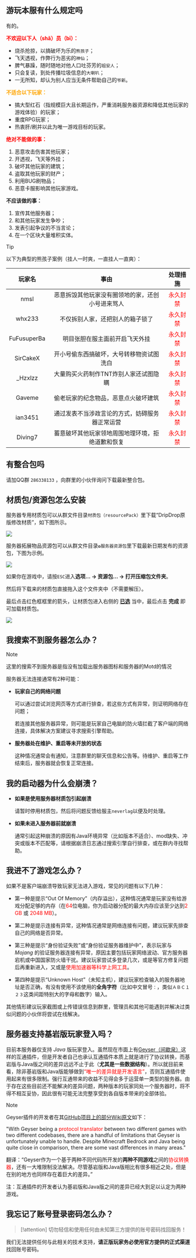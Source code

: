 ## 游玩本服有什么规定吗

有的。

**<font color=red>不欢迎以下人（shǎ）员（bī）：</font>** 

+ 烧杀抢掠，以搞破坏为乐的`熊孩子`；
+ 飞天透视，作弊行为恶劣的`神仙`；
+ 脾气暴躁，随时随地对他人口吐芬芳的`祖安人`；
+ 只会复读，到处传播垃圾信息的`大喇叭`；
+ 一无所知，却认为别人应当无条件帮助自己的`爷新`。

**<font color=orange>不适合以下玩家：</font>**

+ 搞大型红石（指规模巨大且长期运作，严重消耗服务器资源和降低其他玩家的游戏体验）的玩家；
+ 重度RPG玩家；
+ 热衷肝/刷并以此为唯一游戏目标的玩家。

**<font color=red>绝对不能做的事：</font>**

1. 恶意攻击伤害其他玩家；
2. 开透视，飞天等外挂；
3. 破坏其他玩家的建筑；
4. 盗取其他玩家的财产；
5. 利用BUG刷物品；
6. 恶意卡服影响其他玩家游戏。

**不应该做的事：**

1. 宣传其他服务器；
2. 和其他玩家发生争吵；
3. 发表引起争议的不当言论；
4. 在一个区块大量堆积实体。

>[!tip]
>以下为典型的熊孩子案例（挂人一时爽，一直挂人一直爽）：

|   玩家名    |                       事由                       |            处理措施             |
| :---------: | :----------------------------------------------: | :-----------------------------: |
|    nmsl     | 恶意拆毁其他玩家没有圈领地的家，还创小号进来骂人 | <font color=red>永久封禁</font> |
|   whx233    |         不仅拆别人家，还把别人的箱子锁了         | <font color=red>永久封禁</font> |
| FuFusuperBa |          明目张胆在服主面前开启飞天外挂          | <font color=red>永久封禁</font> |
|  SirCakeX   |     开小号偷东西搞破坏，大号转移物资试图洗白     | <font color=red>永久封禁</font> |
|   _Hzxlzz   |      大量购买火药制作TNT炸别人家还试图隐瞒       | <font color=red>永久封禁</font> |
|   Gaveme    |       偷老玩家的纪念物品，恶意点火破坏建筑       | <font color=red>永久封禁</font> |
|   ian3451   |  通过发表不当涉政言论的方式，妨碍服务器正常运营  | <font color=red>永久封禁</font> |
|Diving7|蓄意破坏其他玩家领地周围地理环境，拒绝道歉和恢复|<font color=red>永久封禁</font>|

## 有整合包吗

请加QQ群 `286338133`  ，向群里的小伙伴询问下载最新整合包。

## 材质包/资源包怎么安装

服务器专用材质包可以从群文件目录`材质包（resourcePack）`里下载“DripDrop原版修改材质”，如下图所示。

![](pics/resourcepack.png)

服务器拓展物品资源包可以从群文件目录`✿服务器资源包`里下载最新日期发布的资源包，下图为示例。

![](pics/resourcepacks.png)

如果你在游戏中，请按`ESC`进入**选项... → 资源包... → 打开压缩包文件夹**。

然后将下载来的材质包直接拖入这个文件夹中（不需要解压）。

最后点击红色框框里的箭头，让材质包进入右侧的 <u>**已选**</u> 当中，最后点击 **完成** 即可加载材质包。

![](pics/resourcepack1.png)

## 我搜索不到服务器怎么办？

> [!note]
> 这里的搜索不到服务器是指没有加载出服务器图标和服务器的Motd的情况

服务器无法连接通常有2种可能：

+ **玩家自己的网络问题**
    
    可以通过尝试浏览网页等方式进行排查，若这些方式有异常，则证明网络存在问题；
    
    若连接其他服务器异常，则可能是玩家自己电脑的防火墙拦截了客户端的网络连接，具体解决方案建议寻求搜索引擎帮助。

+ **服务器处在维护、重启等未开放的状态**
    
    这种情况通常会有通知，注意群里的聊天信息和公告等。待维护、重启等工作结束后，服务器就会恢复正常连接。

## 我的启动器为什么会崩溃？

+ **如果是使用服务器材质包引起崩溃**

    请暂时停用材质包，然后将问题反馈给服主`neverlag`以便及时处理。

+ **如果未进入服务器前就崩溃**

    通常引起这种崩溃的原因有Java环境异常（比如版本不适合）、mod缺失、冲突或版本不匹配等，请根据崩溃日志通过搜索引擎自行排查，或在群内寻找帮助。

## 我进不了游戏怎么办？

如果不是客户端崩溃导致玩家无法进入游戏，常见的问题有以下几种：

* 第一种是提示“Out Of Memory”（内存溢出），这种情况通常是玩家没有给游戏分配足够的内存（在<font color=red>64</font>位电脑，你为启动器分配的最大内存应该至少达到<font color=red>2 GB</font> 或 <font color=red>2048 MB</font>）。

* 第二种是提示连接有异常，这种情况通常是网络连接有问题，建议玩家先排查自己的网络是否异常。

* 第三种是提示“身份验证失败”或“身份验证服务器维护中”，表示玩家与 *Mojang* 的验证服务器连接有异常，原因主要包括玩家网络波动、官方服务器宕机或中国国家防火墙干扰。建议玩家尝试多登录几次，或是等官方修复问题后再重新进入，又或是<font color=red>使用加速器等科学上网工具</font>。

* 第四种是提示“Unknown Host”（未知主机），建议玩家检查输入的服务器地址是否正确，有没有使用不该使用的**全角字符**（比如中文冒号`：`，类似`ＡＢＣ１２３`这类间距特别大的字母和数字）输入。

其他情形建议玩家截图或上传错误信息到群里，管理员和其他可能遇到并解决过类似问题的小伙伴将尝试在线解决。

## 服务器支持基岩版玩家登入吗？

目前本服务器仅支持 *Java* 版玩家登入。虽然现在市面上有[Geyser（间歇泉）](https://geysermc.org/)这样的互通插件，但是开发者自己也承认互通插件本质上就是进行了协议转换，而基岩版与Java版之间的差异远远不止于此（**尤其是一些数据结构**）。所以就目前来看，除非基岩版和Java版能够做到<font color=red>“唯一的差异就是开发语言”</font>，否则互通插件使用起来有很多限制。强行互通带来的收益不见得会多于运营单一类型的服务器。由于存在这些目前还不能解决的差异问题，两种版本的玩家同处一个服务器时，将不得不相互妥协，因此很有可能无法完整享受到各自版本带来的全部体验。

> [!note]
> Geyser插件的开发者在其[GitHub项目上的部分Wiki原文](https://github.com/GeyserMC/Geyser/wiki/Current-Limitations)如下：
>
>"With Geyser being a <font color=red>protocol translator</font> between two different games with two different codebases, 
>there are a handful of limitations that Geyser is unfortunately unable to handle. 
>Despite Minecraft Bedrock and Java being quite close in comparison, there are some vast differences in many areas."
>
>翻译：“Geyser作为一个基于两种不同代码所开发的**两种不同游戏**之间的<font color=red>协议转换器</font>，还有一大堆限制没法解决。尽管基岩版和Java版相比有很多相近之处，但是在别的地方也同样存在着巨大的差异。”
>
> 注：互通插件的开发者认为基岩版和Java版之间的差异已经大到足以认定为两种游戏。


## 我忘记了账号登录密码怎么办？

>[!attention]
>切勿轻信和使用任何由未知第三方提供的账号密码找回服务！

我们无法提供任何与此相关的技术支持，**请正版玩家务必使用官方提供的正式渠道**找回账号密码。

